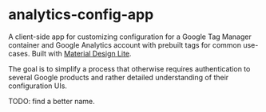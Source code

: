 # analytics-config-app

A client-side app for customizing configuration for a Google Tag Manager container and Google Analytics account with prebuilt tags for common use-cases.
Built with [Material Design Lite](https://getmdl.io).

The goal is to simplify a process that otherwise requires authentication to several Google products and rather detailed understanding of their configuration UIs.

TODO: find a better name.
